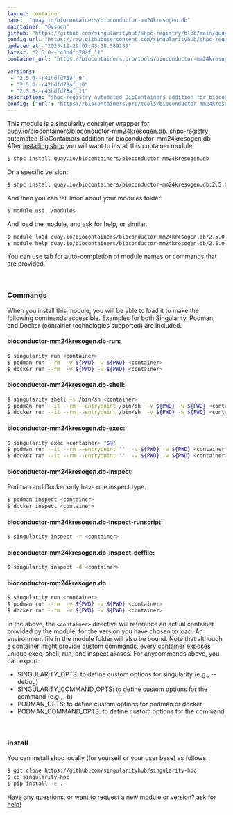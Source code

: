 ```yaml
---
layout: container
name:  "quay.io/biocontainers/bioconductor-mm24kresogen.db"
maintainer: "@vsoch"
github: "https://github.com/singularityhub/shpc-registry/blob/main/quay.io/biocontainers/bioconductor-mm24kresogen.db/container.yaml"
config_url: "https://raw.githubusercontent.com/singularityhub/shpc-registry/main/quay.io/biocontainers/bioconductor-mm24kresogen.db/container.yaml"
updated_at: "2023-11-29 02:43:28.589159"
latest: "2.5.0--r43hdfd78af_11"
container_url: "https://biocontainers.pro/tools/bioconductor-mm24kresogen.db"

versions:
 - "2.5.0--r41hdfd78af_9"
 - "2.5.0--r42hdfd78af_10"
 - "2.5.0--r43hdfd78af_11"
description: "shpc-registry automated BioContainers addition for bioconductor-mm24kresogen.db"
config: {"url": "https://biocontainers.pro/tools/bioconductor-mm24kresogen.db", "maintainer": "@vsoch", "description": "shpc-registry automated BioContainers addition for bioconductor-mm24kresogen.db", "latest": {"2.5.0--r43hdfd78af_11": "sha256:ae131d9ba1cdc15e53eb8fe4ea325e319a4d7a2ad743422fddd69dc3e89a1ba6"}, "tags": {"2.5.0--r41hdfd78af_9": "sha256:b8adf6d2b488e157862d26d014c56860c6b1185b77e4ab91ad823f9a2c80577c", "2.5.0--r42hdfd78af_10": "sha256:2dcee8c579a225b1812ff6d017da1d3cebf7b735970f0d2872b4d12ecdc5d494", "2.5.0--r43hdfd78af_11": "sha256:ae131d9ba1cdc15e53eb8fe4ea325e319a4d7a2ad743422fddd69dc3e89a1ba6"}, "docker": "quay.io/biocontainers/bioconductor-mm24kresogen.db"}
---
```


This module is a singularity container wrapper for quay.io/biocontainers/bioconductor-mm24kresogen.db.
shpc-registry automated BioContainers addition for bioconductor-mm24kresogen.db
After [installing shpc](#install) you will want to install this container module:


```bash
$ shpc install quay.io/biocontainers/bioconductor-mm24kresogen.db
```

Or a specific version:

```bash
$ shpc install quay.io/biocontainers/bioconductor-mm24kresogen.db:2.5.0--r43hdfd78af_11
```

And then you can tell lmod about your modules folder:

```bash
$ module use ./modules
```

And load the module, and ask for help, or similar.

```bash
$ module load quay.io/biocontainers/bioconductor-mm24kresogen.db/2.5.0--r43hdfd78af_11
$ module help quay.io/biocontainers/bioconductor-mm24kresogen.db/2.5.0--r43hdfd78af_11
```

You can use tab for auto-completion of module names or commands that are provided.

<br>

### Commands

When you install this module, you will be able to load it to make the following commands accessible.
Examples for both Singularity, Podman, and Docker (container technologies supported) are included.

#### bioconductor-mm24kresogen.db-run:

```bash
$ singularity run <container>
$ podman run --rm  -v ${PWD} -w ${PWD} <container>
$ docker run --rm  -v ${PWD} -w ${PWD} <container>
```

#### bioconductor-mm24kresogen.db-shell:

```bash
$ singularity shell -s /bin/sh <container>
$ podman run --it --rm --entrypoint /bin/sh  -v ${PWD} -w ${PWD} <container>
$ docker run --it --rm --entrypoint /bin/sh  -v ${PWD} -w ${PWD} <container>
```

#### bioconductor-mm24kresogen.db-exec:

```bash
$ singularity exec <container> "$@"
$ podman run --it --rm --entrypoint ""  -v ${PWD} -w ${PWD} <container> "$@"
$ docker run --it --rm --entrypoint ""  -v ${PWD} -w ${PWD} <container> "$@"
```

#### bioconductor-mm24kresogen.db-inspect:

Podman and Docker only have one inspect type.

```bash
$ podman inspect <container>
$ docker inspect <container>
```

#### bioconductor-mm24kresogen.db-inspect-runscript:

```bash
$ singularity inspect -r <container>
```

#### bioconductor-mm24kresogen.db-inspect-deffile:

```bash
$ singularity inspect -d <container>
```



#### bioconductor-mm24kresogen.db

```bash
$ singularity run <container>
$ podman run --rm  -v ${PWD} -w ${PWD} <container>
$ docker run --rm  -v ${PWD} -w ${PWD} <container>
```


In the above, the `<container>` directive will reference an actual container provided
by the module, for the version you have chosen to load. An environment file in the
module folder will also be bound. Note that although a container
might provide custom commands, every container exposes unique exec, shell, run, and
inspect aliases. For anycommands above, you can export:

 - SINGULARITY_OPTS: to define custom options for singularity (e.g., --debug)
 - SINGULARITY_COMMAND_OPTS: to define custom options for the command (e.g., -b)
 - PODMAN_OPTS: to define custom options for podman or docker
 - PODMAN_COMMAND_OPTS: to define custom options for the command

<br>

### Install

You can install shpc locally (for yourself or your user base) as follows:

```bash
$ git clone https://github.com/singularityhub/singularity-hpc
$ cd singularity-hpc
$ pip install -e .
```

Have any questions, or want to request a new module or version? [ask for help!](https://github.com/singularityhub/singularity-hpc/issues)